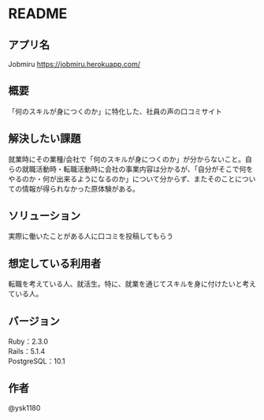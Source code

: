 # README

## アプリ名
Jobmiru
https://jobmiru.herokuapp.com/

## 概要
「何のスキルが身につくのか」に特化した、社員の声の口コミサイト

## 解決したい課題
就業時にその業種/会社で「何のスキルが身につくのか」が分からないこと。自らの就職活動時・転職活動時に会社の事業内容は分かるが、「自分がそこで何をやるのか・何が出来るようになるのか」について分からず、またそのことについての情報が得られなかった原体験がある。

## ソリューション
実際に働いたことがある人に口コミを投稿してもらう

## 想定している利用者
転職を考えている人、就活生。特に、就業を通じてスキルを身に付けたいと考えている人。

## バージョン
Ruby：2.3.0  
Rails：5.1.4  
PostgreSQL：10.1

## 作者
@ysk1180
